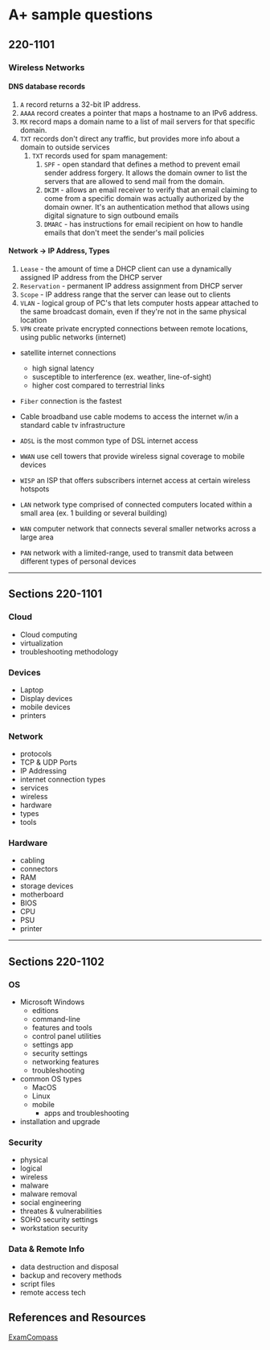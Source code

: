
# A+ sample questions

## 220-1101

### Wireless Networks

#### DNS database records

1. `A` record returns a 32-bit IP address.
2. `AAAA` record creates a pointer that maps a hostname to an IPv6 address.
3. `MX` record maps a domain name to a list of mail servers for that specific domain.
4. `TXT` records don't direct any traffic, but provides more info about a domain to outside services
   1. `TXT` records used for spam management:
      1. `SPF` - open standard that defines a method to prevent email sender address forgery. It allows the domain owner to list the servers that are allowed to send mail from the domain.
      2. `DKIM` - allows an email receiver to verify that an email claiming to come from a specific domain was actually authorized by the domain owner. It's an authentication method that allows using digital signature to sign outbound emails
      3. `DMARC` - has instructions for email recipient on how to handle emails that don't meet the sender's mail policies

#### Network -> IP Address, Types

1. `Lease` - the amount of time a DHCP client can use a dynamically assigned IP address from the DHCP server
2. `Reservation` - permanent IP address assignment from DHCP server
3. `Scope` - IP address range that the server can lease out to clients
4. `VLAN` - logical group of PC's that lets computer hosts appear attached to the same broadcast domain, even if they're not in the same physical location
5. `VPN` create private encrypted connections between remote locations, using public networks (internet)

- satellite internet connections
  - high signal latency
  - susceptible to interference (ex. weather, line-of-sight)
  - higher cost compared to terrestrial links
- `Fiber` connection is the fastest
- Cable broadband use cable modems to access the internet w/in a standard cable tv infrastructure
- `ADSL` is the most common type of DSL internet access

- `WWAN` use cell towers that provide wireless signal coverage to mobile devices
- `WISP` an ISP that offers subscribers internet access at certain wireless hotspots
- `LAN` network type comprised of connected computers located within a small area (ex. 1 building or several building)
- `WAN` computer network that connects several smaller networks across a large area
- `PAN` network with a limited-range, used to transmit data between different types of personal devices

----------

## Sections 220-1101

### Cloud

- Cloud computing
- virtualization
- troubleshooting methodology

### Devices

- Laptop
- Display devices
- mobile devices
- printers

### Network

- protocols
- TCP & UDP Ports
- IP Addressing
- internet connection types
- services
- wireless
- hardware
- types
- tools

### Hardware

- cabling
- connectors
- RAM
- storage devices
- motherboard
- BIOS
- CPU
- PSU
- printer

----------

## Sections 220-1102

### OS

- Microsoft Windows
  - editions
  - command-line
  - features and tools
  - control panel utilities
  - settings app
  - security settings
  - networking features
  - troubleshooting
- common OS types
  - MacOS
  - Linux
  - mobile
    - apps and troubleshooting
- installation and upgrade

### Security

- physical
- logical
- wireless
- malware
- malware removal
- social engineering
- threates & vulnerabilities
- SOHO security settings
- workstation security

### Data & Remote Info

- data destruction and disposal
- backup and recovery methods
- script files
- remote access tech

## References and Resources

<!-- !['./prac.py'](https://)
![alt](https://) -->
[ExamCompass][exam_compass]

[exam_compass]: https://www.examcompass.com/comptia-a-plus-220-1101-exam-acronyms-quiz